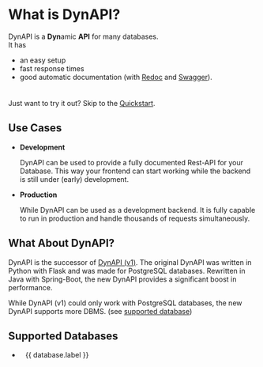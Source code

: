 <script setup>
import { data as databases } from "/data/databases.data.ts";
</script>

# What is DynAPI?

DynAPI is a **Dyn**amic **API** for many databases. \
It has
- an easy setup
- fast response times
- good automatic documentation (with [Redoc](https://redocly.com/redoc) and [Swagger](https://swagger.io/tools/swagger-ui/)).

<div class="tip custom-block" style="padding-top: 8px">

Just want to try it out? Skip to the [Quickstart](../quickstart/index.md).

</div>

## Use Cases

- **Development**

    DynAPI can be used to provide a fully documented Rest-API for your Database.
    This way your frontend can start working while the backend is still under (early) development.

- **Production**

    While DynAPI can be used as a development backend. It is fully capable to run in production and handle thousands of requests simultaneously.

## What About DynAPI?

DynAPI is the successor of [DynAPI (v1)](https://github.com/DynAPI/DynAPI). 
The original DynAPI was written in Python with Flask and was made for PostgreSQL databases.
Rewritten in Java with Spring-Boot, the new DynAPI provides a significant boost in performance.

While DynAPI (v1) could only work with PostgreSQL databases, the new DynAPI supports more DBMS.
(see [supported database](#supported-databases))

## Supported Databases

<ul>
    <li v-for="database in databases">
        <img style="display: inline-block; height: 1em; margin-right: 0.5em;" :src="database.src" :alt="database.label" />
        <span>{{ database.label }}</span>
    </li>
</ul>
